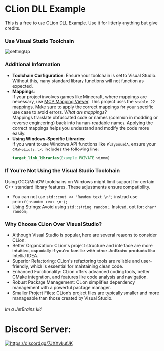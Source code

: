 # CLion DLL Example

This is a free to use CLion DLL Example.
Use it for litterly anything but give credits.

### Use Visual Studio Toolchain
![settingUp](https://i.imgur.com/3QTid34.png)

### Additional Information
- **Toolchain Configuration**: Ensure your toolchain is set to Visual Studio. Without this, many standard library functions will not function as expected.
- **Mappings**:  
  If your project involves games like Minecraft, where mappings are necessary, use [MCP Mapping Viewer](https://mcp.thiakil.com). This project uses the `stable_22` mappings. Make sure to apply the correct mappings for your specific use case to avoid errors.
  *What are mappings?*  
  Mappings translate obfuscated code or names (common in modding or reverse engineering) back into human-readable names. Applying the correct mappings helps you understand and modify the code more easily.
- **Using Windows-Specific Libraries**:  
  If you want to use Windows API functions like `PlaySoundA`, ensure your `CMakeLists.txt` includes the following line:
  ```cmake
  target_link_libraries(Example PRIVATE winmm)

### If You're Not Using the Visual Studio Toolchain
Using GCC/MinGW toolchains on Windows might limit support for certain C++ standard library features. These adjustments ensure compatibility.
- You can not use `std::cout << "Random text \n";` instead use `printf("Random text \n");`
- Using Strings: Avoid using `std::string random;`. Instead, opt for: `char* random;`

### Why Choose CLion Over Visual Studio?
- Although Visual Studio is popular, here are several reasons to consider CLion:
- Better Organization: CLion's project structure and interface are more intuitive, especially if you're familiar with other JetBrains products like IntelliJ IDEA.
- Superior Refactoring: CLion's refactoring tools are reliable and user-friendly, which is essential for maintaining clean code.
- Enhanced Functionality: CLion offers advanced coding tools, better CMake integration, and features like code analysis and navigation.
- Robust Package Management: CLion simplifies dependency management with a powerful package manager.
- Smaller Project Files: CLion’s project files are typically smaller and more manageable than those created by Visual Studio.

###### Im a JetBrains kid

# Discord Server:
<a href="https://discord.gg/7JXXvkufJK"><img src="https://invidget.switchblade.xyz/7JXXvkufJK" alt="https://discord.gg/7JXXvkufJK"/></a>
